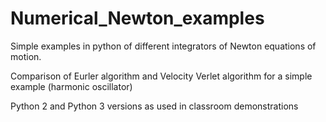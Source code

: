 # Numerical_Newton_examples
Simple examples in python of different integrators of Newton equations of motion.

Comparison of Eurler algorithm and Velocity Verlet algorithm for a simple example (harmonic oscillator)

Python 2 and Python 3 versions as used in classroom demonstrations

